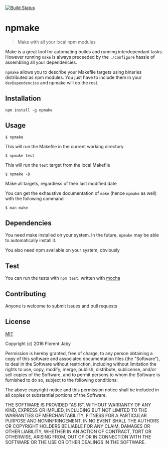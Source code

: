 [![Build Status][travis-image]][travis-url]

npmake
==================

> Make with all your local npm modules

Make is a great tool for automating builds and running interdependant tasks.
However running `make` is always preceeded by the `./configure` hassle of
assembling all your dependencies.

`npmake` allows you to describe your Makefile targets using binaries
distributed as npm modules. You just have to include them in your
`devDependencies` and npmake will do the rest.

Installation
------------

    npm install -g npmake


Usage
-----

    $ npmake

This will run the Makefile in the current working directory


    $ npmake test

This will run the `test` target from the local Makefile


    $ npmake -B

Make all targets, regardless of their last modified date


You can get the exhaustive documentation of `make` (hence `npmake` as well) with
the following command

    $ man make

Dependencies
------------

You need make installed on your system.
In the future, `npmake` may be able to automatically install it.

You also need npm available on your system, obviously

Test
----

You can run the tests with `npm test`. written with [mocha][mocha-url]

Contributing
------------

Anyone is welcome to submit issues and pull requests

License
-------

[MIT](http://opensource.org/licenses/MIT)

Copyright (c) 2016 Florent Jaby

Permission is hereby granted, free of charge, to any person obtaining a copy of this software and associated documentation files (the "Software"), to deal in the Software without restriction, including without limitation the rights to use, copy, modify, merge, publish, distribute, sublicense, and/or sell copies of the Software, and to permit persons to whom the Software is furnished to do so, subject to the following conditions:

The above copyright notice and this permission notice shall be included in all copies or substantial portions of the Software.

THE SOFTWARE IS PROVIDED "AS IS", WITHOUT WARRANTY OF ANY KIND, EXPRESS OR IMPLIED, INCLUDING BUT NOT LIMITED TO THE WARRANTIES OF MERCHANTABILITY, FITNESS FOR A PARTICULAR PURPOSE AND NONINFRINGEMENT. IN NO EVENT SHALL THE AUTHORS OR COPYRIGHT HOLDERS BE LIABLE FOR ANY CLAIM, DAMAGES OR OTHER LIABILITY, WHETHER IN AN ACTION OF CONTRACT, TORT OR OTHERWISE, ARISING FROM, OUT OF OR IN CONNECTION WITH THE SOFTWARE OR THE USE OR OTHER DEALINGS IN THE SOFTWARE.


[travis-image]: http://img.shields.io/travis/Floby/npmake/master.svg?style=flat
[travis-url]: https://travis-ci.org/Floby/npmake
[mocha-url]: https://github.com/visionmedia/mocha
[kong-url]: http://getkong.org


